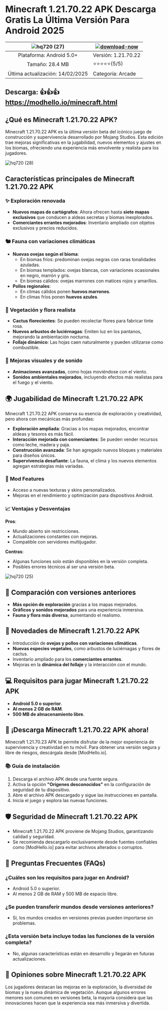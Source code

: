 # Minecraft 1.21.70.22 APK Descarga Gratis La Última Versión Para Android 2025

| ![hq720 (27)](https://github.com/user-attachments/assets/772910a4-8eb4-4fbd-92a6-dfdded33f2b3)| [![download-now](https://github.com/user-attachments/assets/22657e67-9d2d-46af-a41a-5d365d2ddc1f)](https://modhello.io/minecraft.html)  |
|:-------------------------------------------------:|-----------------------|
| Plataforma: Android 5.0+         | Versión: 1.21.70.22    |
| Tamaño: 28.4 MB             |  ⭐️⭐️⭐️⭐️⭐️(5/5) |
| Última actualización: 14/02/2025 | Categoría: Arcade |

## Descarga: 👍👍👍 https://modhello.io/minecraft.html

## ¿Qué es Minecraft 1.21.70.22 APK?

Minecraft 1.21.70.22 APK es la última versión beta del icónico juego de construcción y supervivencia desarrollado por Mojang Studios. Esta edición trae mejoras significativas en la jugabilidad, nuevos elementos y ajustes en los biomas, ofreciendo una experiencia más envolvente y realista para los jugadores.

![hq720 (28)](https://github.com/user-attachments/assets/1209a556-50cc-4feb-aed7-75af05eac370)

## Características principales de Minecraft 1.21.70.22 APK

### ✨ **Exploración renovada**
- **Nuevos mapas de cartógrafos**: Ahora ofrecen hasta **siete mapas exclusivos** que conducen a aldeas secretas y biomas inexplorados.
- **Comerciantes errantes mejorados**: Inventario ampliado con objetos exclusivos y precios reducidos.

### 🐿 **Fauna con variaciones climáticas**
- **Nuevas ovejas según el bioma**:
  - En biomas fríos: predominan ovejas negras con raras tonalidades azuladas.
  - En biomas templados: ovejas blancas, con variaciones ocasionales en negro, marrón y gris.
  - En biomas cálidos: ovejas marrones con matices rojos y amarillos.
- **Pollos regionales**:
  - En climas cálidos ponen **huevos marrones**.
  - En climas fríos ponen **huevos azules**.

### 🌿 **Vegetación y flora realista**
- **Cactus florecientes**: Se pueden recolectar flores para fabricar tinte rosa.
- **Nuevos arbustos de luciérnagas**: Emiten luz en los pantanos, mejorando la ambientación nocturna.
- **Follaje dinámico**: Las hojas caen naturalmente y pueden utilizarse como combustible.

### 🎨 **Mejoras visuales y de sonido**
- **Animaciones avanzadas**, como hojas moviéndose con el viento.
- **Sonidos ambientales mejorados**, incluyendo efectos más realistas para el fuego y el viento.

## 🌍 Jugabilidad de Minecraft 1.21.70.22 APK

Minecraft 1.21.70.22 APK conserva su esencia de exploración y creatividad, pero ahora con mecánicas más profundas:

- **Exploración ampliada**: Gracias a los mapas mejorados, encontrar aldeas y tesoros es más fácil.
- **Interacción mejorada con comerciantes**: Se pueden vender recursos como leche, madera y paja.
- **Construcción avanzada**: Se han agregado nuevos bloques y materiales para diseños únicos.
- **Supervivencia desafiante**: La fauna, el clima y los nuevos elementos agregan estrategias más variadas.

### 📝 **Mod Features**
- Acceso a nuevas texturas y skins personalizados.
- Mejoras en el rendimiento y optimización para dispositivos Android.

### 📈 **Ventajas y Desventajas**

**Pros**:
- Mundo abierto sin restricciones.
- Actualizaciones constantes con mejoras.
- Compatible con servidores multijugador.

**Contras**:
- Algunas funciones solo están disponibles en la versión completa.
- Posibles errores técnicos al ser una versión beta.

![hq720 (25)](https://github.com/user-attachments/assets/8a9158d2-50fb-4776-824a-68bef61126f5)

## 🔄 Comparación con versiones anteriores

- **Más opción de exploración** gracias a los mapas mejorados.
- **Gráficos y sonidos mejorados** para una experiencia inmersiva.
- **Fauna y flora más diversa**, aumentando el realismo.

## 📅 Novedades de Minecraft 1.21.70.22 APK

- Introducción de **ovejas y pollos con variaciones climáticas**.
- **Nuevas especies vegetales**, como arbustos de luciérnagas y flores de cactus.
- Inventario ampliado para los **comerciantes errantes**.
- Mejoras en la **dinámica del follaje** y la interacción con el mundo.

## 💻 Requisitos para jugar Minecraft 1.21.70.22 APK

- **Android 5.0 o superior**.
- **Al menos 2 GB de RAM**.
- **500 MB de almacenamiento libre**.

## 🔧 ¡Descarga Minecraft 1.21.70.22 APK ahora!

Minecraft 1.21.70.23 APK te permite disfrutar de la mejor experiencia de supervivencia y creatividad en tu móvil. Para obtener una versión segura y libre de riesgos, descárgala desde [ModHello.io].

### 📚 **Guía de instalación**
1. Descarga el archivo APK desde una fuente segura.
2. Activa la opción **"Orígenes desconocidos"** en la configuración de seguridad de tu dispositivo.
3. Abre el archivo APK descargado y sigue las instrucciones en pantalla.
4. Inicia el juego y explora las nuevas funciones.

## 🛡️ Seguridad de Minecraft 1.21.70.22 APK

- Minecraft 1.21.70.22 APK proviene de Mojang Studios, garantizando calidad y seguridad.
- Se recomienda descargarlo exclusivamente desde fuentes confiables como [ModHello.io] para evitar archivos alterados o corruptos.

## 📝 Preguntas Frecuentes (FAQs)

### ¿Cuáles son los requisitos para jugar en Android?
- Android 5.0 o superior.
- Al menos 2 GB de RAM y 500 MB de espacio libre.

### ¿Se pueden transferir mundos desde versiones anteriores?
- Sí, los mundos creados en versiones previas pueden importarse sin problemas.

### ¿Esta versión beta incluye todas las funciones de la versión completa?
- No, algunas características están en desarrollo y llegarán en futuras actualizaciones.

## 🌟 Opiniones sobre Minecraft 1.21.70.22 APK

Los jugadores destacan las mejoras en la exploración, la diversidad de biomas y la nueva dinámica de vegetación. Aunque algunos errores menores son comunes en versiones beta, la mayoría considera que las innovaciones hacen que la experiencia sea más inmersiva y divertida.

